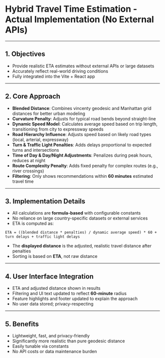 # Hybrid Travel Time Estimation - Actual Implementation (No External APIs)

---

## 1. Objectives
- Provide realistic ETA estimates without external APIs or large datasets
- Accurately reflect real-world driving conditions
- Fully integrated into the Vite + React app

---

## 2. Core Approach

- **Blended Distance**: Combines vincenty geodesic and Manhattan grid distances for better urban modeling
- **Curvature Penalty**: Adjusts for typical road bends beyond straight-line
- **Dynamic Speed Model**: Calculates average speed based on trip length, transitioning from city to expressway speeds
- **Road Hierarchy Influence**: Adjusts speed based on likely road types (local, arterial, expressway)
- **Turn & Traffic Light Penalties**: Adds delays proportional to expected turns and intersections
- **Time of Day & Day/Night Adjustments**: Penalizes during peak hours, reduces at night
- **Route Complexity Penalty**: Adds fixed penalty for complex routes (e.g., river crossings)
- **Filtering**: Only shows recommendations within **60 minutes** estimated travel time

---

## 3. Implementation Details

- All calculations are **formula-based** with configurable constants
- No reliance on large country-specific datasets or external services
- ETA is computed as:

```
ETA = ((blended distance * penalties) / dynamic average speed) * 60 + turn delays + traffic light delays
```

- The **displayed distance** is the adjusted, realistic travel distance after penalties
- Sorting is based on **ETA**, not raw distance

---

## 4. User Interface Integration

- ETA and adjusted distance shown in results
- Filtering and UI text updated to reflect **60-minute** radius
- Feature highlights and footer updated to explain the approach
- No user data stored; privacy-respecting

---

## 5. Benefits

- Lightweight, fast, and privacy-friendly
- Significantly more realistic than pure geodesic distance
- Easily tunable via constants
- No API costs or data maintenance burden